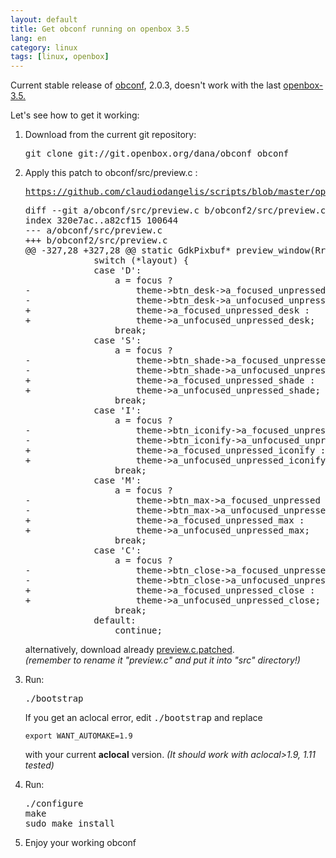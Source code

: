 ```yaml
---
layout: default
title: Get obconf running on openbox 3.5
lang: en
category: linux
tags: [linux, openbox]
---
```




<p>Current stable release of <a href="http://openbox.org/dist/obconf/">obconf</a>, 2.0.3, doesn't work with the last <a href="http://openbox.org/">openbox-3.5.</a></p>

<p>Let's see how to get it working:</p>



<ol>
<li>Download from the current git repository:
<pre><kbd>git clone git://git.openbox.org/dana/obconf obconf</kbd></pre>



<li>Apply this patch to obconf/src/preview.c :
<pre><a href="https://github.com/claudiodangelis/scripts/blob/master/openbox/obconf-openbox-3.5.patch">https://github.com/claudiodangelis/scripts/blob/master/openbox/obconf-openbox-3.5.patch</a></pre>
<pre class="prettyprint linenums">diff --git a/obconf/src/preview.c b/obconf2/src/preview.c
index 320e7ac..a82cf15 100644
--- a/obconf/src/preview.c
+++ b/obconf2/src/preview.c
@@ -327,28 +327,28 @@ static GdkPixbuf* preview_window(RrTheme *theme, const gchar *titlelayout,
             switch (*layout) {
             case 'D':
                 a = focus ?
-                    theme->btn_desk->a_focused_unpressed :
-                    theme->btn_desk->a_unfocused_unpressed;
+                    theme->a_focused_unpressed_desk :
+                    theme->a_unfocused_unpressed_desk;
                 break;
             case 'S':
                 a = focus ?
-                    theme->btn_shade->a_focused_unpressed :
-                    theme->btn_shade->a_unfocused_unpressed;
+                    theme->a_focused_unpressed_shade :
+                    theme->a_unfocused_unpressed_shade;
                 break;
             case 'I':
                 a = focus ?
-                    theme->btn_iconify->a_focused_unpressed :
-                    theme->btn_iconify->a_unfocused_unpressed;
+                    theme->a_focused_unpressed_iconify :
+                    theme->a_unfocused_unpressed_iconify;
                 break;
             case 'M':
                 a = focus ?
-                    theme->btn_max->a_focused_unpressed :
-                    theme->btn_max->a_unfocused_unpressed;
+                    theme->a_focused_unpressed_max :
+                    theme->a_unfocused_unpressed_max;
                 break;
             case 'C':
                 a = focus ?
-                    theme->btn_close->a_focused_unpressed :
-                    theme->btn_close->a_unfocused_unpressed;
+                    theme->a_focused_unpressed_close :
+                    theme->a_unfocused_unpressed_close;
                 break;
             default:
                 continue;</pre>



<p>alternatively, download already <a href="https://github.com/claudiodangelis/scripts/blob/master/openbox/preview.c.patched">preview.c.patched</a>.<br/><em>(remember to rename it "preview.c" and put it into "src" directory!)</em></p>

<li>Run:
<pre><kbd>./bootstrap</kbd></pre>

<p>If you get an aclocal error, edit <kbd>./bootstrap</kbd> and replace</p>

<pre><code>export WANT_AUTOMAKE=1.9</code></pre>

<p>with your current <b>aclocal</b> version. <em>(It should work with aclocal>1.9, 1.11 tested)</em></p>

<li>Run:
<pre><kbd>./configure
make
sudo make install
</kbd></pre>
<li>Enjoy your working obconf
</ol>
